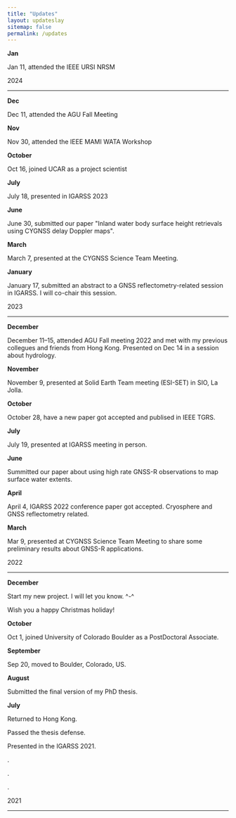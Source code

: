 ```yaml
---
title: "Updates"
layout: updateslay
sitemap: false
permalink: /updates
---
```

**Jan**

Jan 11, attended the IEEE URSI NRSM 

2024

---
**Dec**

Dec 11, attended the AGU Fall Meeting

**Nov**

Nov 30, attended the IEEE MAMI WATA Workshop

**October**

Oct 16, joined UCAR as a project scientist  

**July**

July 18, presented in IGARSS 2023  

**June**

June 30, submitted our paper "Inland water body surface height retrievals using CYGNSS delay Doppler maps". 

**March**

March 7, presented at the CYGNSS Science Team Meeting.

**January**

January 17, submitted an abstract to a GNSS reflectometry-related session in IGARSS. I will co-chair this session.

2023 

---

**December**

December 11–15, attended AGU Fall meeting 2022 and met with my previous collegues and friends from Hong Kong. Presented on Dec 14 in a session about hydrology.

**November**

November 9, presented at Solid Earth Team meeting (ESI-SET) in SIO, La Jolla. 

**October**

October 28, have a new paper got accepted and publised in IEEE TGRS. 

**July**

July 19, presented at IGARSS meeting in person. 

**June**

Summitted our paper about using high rate GNSS-R observations to map surface water extents.

**April**

April 4, IGARSS 2022 conference paper got accepted. Cryosphere and GNSS reflectometry related.

**March**

Mar 9, presented at CYGNSS Science Team Meeting to share some preliminary results about GNSS-R applications.

2022 

---

**December**

Start my new project. I will let you know. ^-^ 

Wish you a happy Christmas holiday!

**October**

Oct 1, joined University of Colorado Boulder as a PostDoctoral Associate.

**September**

Sep 20, moved to Boulder, Colorado, US.

**August**

Submitted the final version of my PhD thesis. 

**July**

Returned to Hong Kong.

Passed the thesis defense.

Presented in the IGARSS 2021.

.

.

.

2021

---
